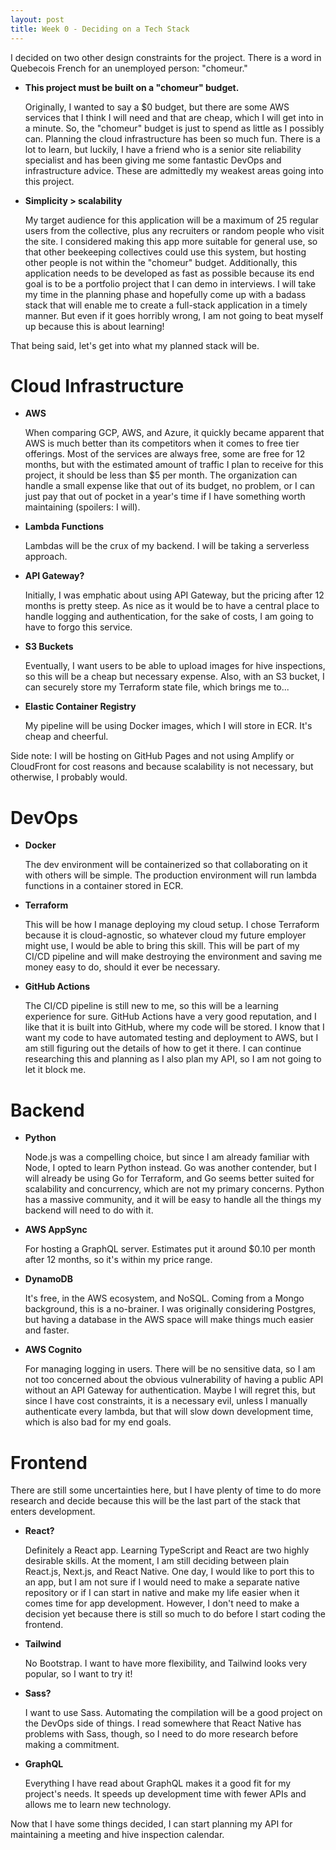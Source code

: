 ```yaml
---
layout: post
title: Week 0 - Deciding on a Tech Stack
---
```


I decided on two other design constraints for the project. There is a word in Quebecois French for an unemployed person: "chomeur."

- **This project must be built on a "chomeur" budget.**
   
   Originally, I wanted to say a $0 budget, but there are some AWS services that I think I will need and that are cheap, which I will get into in a minute. So, the "chomeur" budget is just to spend as little as I possibly can. Planning the cloud infrastructure has been so much fun. There is a lot to learn, but luckily, I have a friend who is a senior site reliability specialist and has been giving me some fantastic DevOps and infrastructure advice. These are admittedly my weakest areas going into this project.

- **Simplicity > scalability**
   
   My target audience for this application will be a maximum of 25 regular users from the collective, plus any recruiters or random people who visit the site. I considered making this app more suitable for general use, so that other beekeeping collectives could use this system, but hosting other people is not within the "chomeur" budget. Additionally, this application needs to be developed as fast as possible because its end goal is to be a portfolio project that I can demo in interviews. I will take my time in the planning phase and hopefully come up with a badass stack that will enable me to create a full-stack application in a timely manner. But even if it goes horribly wrong, I am not going to beat myself up because this is about learning!

That being said, let's get into what my planned stack will be.

# Cloud Infrastructure

- **AWS**
  
  When comparing GCP, AWS, and Azure, it quickly became apparent that AWS is much better than its competitors when it comes to free tier offerings. Most of the services are always free, some are free for 12 months, but with the estimated amount of traffic I plan to receive for this project, it should be less than $5 per month. The organization can handle a small expense like that out of its budget, no problem, or I can just pay that out of pocket in a year's time if I have something worth maintaining (spoilers: I will).

- **Lambda Functions**
  
  Lambdas will be the crux of my backend. I will be taking a serverless approach.

- **API Gateway?**
 
  Initially, I was emphatic about using API Gateway, but the pricing after 12 months is pretty steep. As nice as it would be to have a central place to handle logging and authentication, for the sake of costs, I am going to have to forgo this service.

- **S3 Buckets**
  
  Eventually, I want users to be able to upload images for hive inspections, so this will be a cheap but necessary expense. Also, with an S3 bucket, I can securely store my Terraform state file, which brings me to...

- **Elastic Container Registry**
  
  My pipeline will be using Docker images, which I will store in ECR. It's cheap and cheerful.

Side note: I will be hosting on GitHub Pages and not using Amplify or CloudFront for cost reasons and because scalability is not necessary, but otherwise, I probably would.

# DevOps

- **Docker**
  
  The dev environment will be containerized so that collaborating on it with others will be simple. The production environment will run lambda functions in a container stored in ECR.

- **Terraform**
  
  This will be how I manage deploying my cloud setup. I chose Terraform because it is cloud-agnostic, so whatever cloud my future employer might use, I would be able to bring this skill. This will be part of my CI/CD pipeline and will make destroying the environment and saving me money easy to do, should it ever be necessary.

- **GitHub Actions**
  
  The CI/CD pipeline is still new to me, so this will be a learning experience for sure. GitHub Actions have a very good reputation, and I like that it is built into GitHub, where my code will be stored. I know that I want my code to have automated testing and deployment to AWS, but I am still figuring out the details of how to get it there. I can continue researching this and planning as I also plan my API, so I am not going to let it block me.

# Backend

- **Python**
  
  Node.js was a compelling choice, but since I am already familiar with Node, I opted to learn Python instead. Go was another contender, but I will already be using Go for Terraform, and Go seems better suited for scalability and concurrency, which are not my primary concerns. Python has a massive community, and it will be easy to handle all the things my backend will need to do with it.

- **AWS AppSync**
  
  For hosting a GraphQL server. Estimates put it around $0.10 per month after 12 months, so it's within my price range.

- **DynamoDB**
  
  It's free, in the AWS ecosystem, and NoSQL. Coming from a Mongo background, this is a no-brainer. I was originally considering Postgres, but having a database in the AWS space will make things much easier and faster.

- **AWS Cognito**
  
  For managing logging in users. There will be no sensitive data, so I am not too concerned about the obvious vulnerability of having a public API without an API Gateway for authentication. Maybe I will regret this, but since I have cost constraints, it is a necessary evil, unless I manually authenticate every lambda, but that will slow down development time, which is also bad for my end goals.

# Frontend

There are still some uncertainties here, but I have plenty of time to do more research and decide because this will be the last part of the stack that enters development.

- **React?**
  
  Definitely a React app. Learning TypeScript and React are two highly desirable skills. At the moment, I am still deciding between plain React.js, Next.js, and React Native. One day, I would like to port this to an app, but I am not sure if I would need to make a separate native repository or if I can start in native and make my life easier when it comes time for app development. However, I don't need to make a decision yet because there is still so much to do before I start coding the frontend.

- **Tailwind**
  
  No Bootstrap. I want to have more flexibility, and Tailwind looks very popular, so I want to try it!

- **Sass?**
  
  I want to use Sass. Automating the compilation will be a good project on the DevOps side of things. I read somewhere that React Native has problems with Sass, though, so I need to do more research before making a commitment.

- **GraphQL**
  
  Everything I have read about GraphQL makes it a good fit for my project's needs. It speeds up development time with fewer APIs and allows me to learn new technology.

Now that I have some things decided, I can start planning my API for maintaining a meeting and hive inspection calendar.

